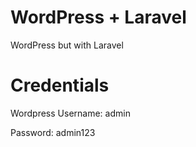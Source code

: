 # WordPress + Laravel
WordPress but with Laravel


# Credentials
Wordpress
Username: admin

Password: admin123